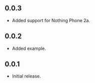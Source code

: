 ## 0.0.3

* Added support for Nothing Phone 2a.

## 0.0.2

* Added example.

## 0.0.1

* Initial release.
